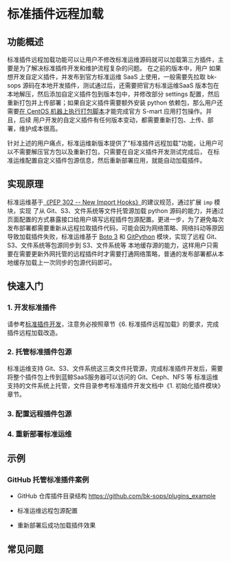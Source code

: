 # 标准插件远程加载

## 功能概述
标准插件远程加载功能可以让用户不修改标准运维源码就可以加载第三方插件，主要是为了解决标准插件开发和维护流程复杂的问题。 在之前的版本中，用户
如果想开发自定义插件，并发布到官方标准运维 SaaS 上使用，一般需要先拉取 bk-sops 源码在本地开发插件，测试通过后，还需要把官方标准运维SaaS
版本包在本地解压，然后添加自定义插件包到版本包中，并修改部分 settings 配置，然后重新打包并上传部署；如果自定义插件需要额外安装 python
依赖包，那么用户还需要[在 CentOS 机器上执行打包脚本](../install/source_code_deploy.md)才能完成官方 S-mart 应用打包操作。并且，后续
用户开发的自定义插件有任何版本变动，都需要重新打包、上传、部署，维护成本很高。

针对上述的用户痛点，标准运维新版本提供了"标准插件远程加载"功能，让用户可以不需要解压官方包以及重新打包，只需要在自定义插件开发测试完成后，
在标准运维配置自定义插件包源信息，然后重新部署应用，就能自动加载插件。


## 实现原理
标准运维基于[《PEP 302 -- New Import Hooks》](https://www.python.org/dev/peps/pep-0302/)的建议规范，通过扩展 `imp` 模块，实现
了从 Git、S3、文件系统等文件托管源加载 python 源码的能力，并通过页面配置的方式暴露接口给用户填写远程插件包源配置。更进一步，为了避免每次
发布部署都需要重新从远程拉取插件代码，可能会因为网络策略、网络抖动等原因导致加载插件失败，标准运维基于 [Boto 3](https://github.com/boto/boto3) 
和 [GitPython](https://github.com/gitpython-developers/GitPython) 模块，实现了远程 Git、S3、文件系统等包源同步到 S3、文件系统等
本地缓存源的能力，这样用户只需要在需要更新外网托管的远程插件时才需要打通网络策略，普通的发布部署都从本地缓存加载上一次同步的包源代码即可。


## 快速入门

### 1. 开发标准插件
请参考[标准插件开发](../develop/dev_plugins.md)，注意务必按照章节《6. 标准插件远程加载》的要求，完成插件远程加载改造。


### 2. 托管标准插件包源
标准运维支持 Git、S3、文件系统这三类文件托管源，完成标准插件开发后，需要将整个插件包上传到蓝鲸SaaS服务器可以访问的 Git、Ceph、NFS 等
标准运维支持的文件系统上托管，文件目录参考标准插件开发文档中《1. 初始化插件模块》章节。


### 3. 配置远程插件包源


### 4. 重新部署标准运维


## 示例

### GitHub 托管标准插件案例

- GitHub 仓库插件目录结构
https://github.com/bk-sops/plugins_example

- 标准运维远程包源配置

- 重新部署后成功加载插件效果


## 常见问题
